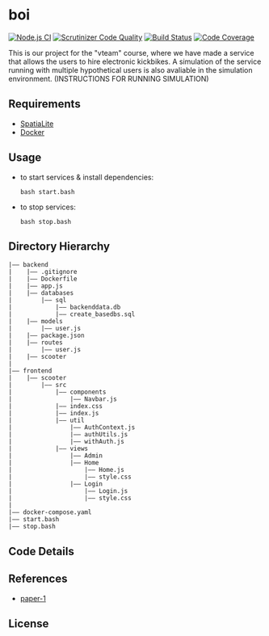 # boi

[![Node.js CI](https://github.com/arwebSE/vteam/actions/workflows/node.js.yml/badge.svg?branch=master)](https://github.com/arwebSE/vteam/actions/workflows/node.js.yml)
[![Scrutinizer Code Quality](https://scrutinizer-ci.com/g/arwebSE/vteam/badges/quality-score.png?b=master)](https://scrutinizer-ci.com/g/arwebSE/vteam/?branch=master)
[![Build Status](https://scrutinizer-ci.com/g/arwebSE/vteam/badges/build.png?b=master)](https://scrutinizer-ci.com/g/arwebSE/vteam/build-status/master)
[![Code Coverage](https://scrutinizer-ci.com/g/arwebSE/vteam/badges/coverage.png?b=master)](https://scrutinizer-ci.com/g/arwebSE/vteam/?branch=master)

This is our project for the "vteam" course, where we have made a service that allows the users to hire electronic kickbikes.
A simulation of the service running with multiple hypothetical users is also avaliable in the simulation environment. 
(INSTRUCTIONS FOR RUNNING SIMULATION)

## Requirements
-   [SpatiaLite](https://www.gaia-gis.it/fossil/libspatialite/index)
-   [Docker](https://www.docker.com/)

## Usage

-   to start services & install dependencies:
    ```
    bash start.bash
    ```
-   to stop services:
    ```
    bash stop.bash
    ```

## Directory Hierarchy

```
|—— backend
|    |—— .gitignore
|    |—— Dockerfile
|    |—— app.js
|    |—— databases
|        |—— sql
|            |—— backenddata.db
|            |—— create_basedbs.sql
|    |—— models
|        |—— user.js
|    |—— package.json
|    |—— routes
|        |—— user.js
|    |—— scooter
|
|—— frontend
|    |—— scooter
|        |—— src
|            |—— components
|                |—— Navbar.js
|            |—— index.css
|            |—— index.js
|            |—— util
|                |—— AuthContext.js
|                |—— authUtils.js
|                |—— withAuth.js
|            |—— views
|                |—— Admin
|                |—— Home
|                    |—— Home.js
|                    |—— style.css
|                |—— Login
|                    |—— Login.js
|                    |—— style.css
|
|—— docker-compose.yaml
|—— start.bash
|—— stop.bash
```

## Code Details

## References

-   [paper-1]()

## License
